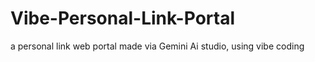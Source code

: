 # Vibe-Personal-Link-Portal
a personal link web portal made via Gemini Ai studio, using vibe coding
